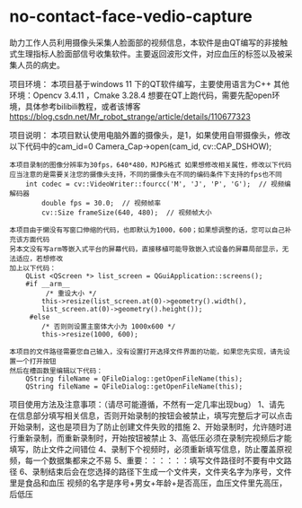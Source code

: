 # no-contact-face-vedio-capture
助力工作人员利用摄像头采集人脸面部的视频信息，本软件是由QT编写的非接触式生理指标人脸面部信号收集软件。主要返回波形文件，对应血压的标签以及被采集人员的病史。

项目环境：
	本项目基于windows 11 下的QT软件编写，主要使用语言为C++
	其他环境：Opencv 3.4.11 ，Cmake 3.28.4
	想要在QT上跑代码，需要先配open环境，具体参考bilibili教程，或者该博客	https://blog.csdn.net/Mr_robot_strange/article/details/110677323


项目说明：
	本项目默认使用电脑外置的摄像头，是1，如果使用自带摄像头，修改以下代码中的cam_id=0
		Camera_Cap->open(cam_id, cv::CAP_DSHOW);

	本项目录制的图像分辨率为30fps，640*480，MJPG格式 如果想修改相关属性，修改以下代码
	应当注意的是需要关注您的摄像头支持，不同的摄像头在不同的编码条件下支持的fps也不同
		int codec = cv::VideoWriter::fourcc('M', 'J', 'P', 'G');  // 视频编解码器
        	double fps = 30.0;  // 视频帧率
        	cv::Size frameSize(640, 480);  // 视频帧大小
	
	本项目由于懒没有写窗口伸缩的代码，也即默认为1000，600；如果想调整的话，您可以自己补充该方面代码
	另本文没有写arm等嵌入式平台的屏幕代码，直接移植可能导致嵌入式设备的屏幕局部显示，无法适应，若想修改
	加上以下代码：
		QList <QScreen *> list_screen = QGuiApplication::screens();
		#if __arm__
			 /* 重设大小 */
			this->resize(list_screen.at(0)->geometry().width(),
			list_screen.at(0)->geometry().height());
		 #else
			/* 否则则设置主窗体大小为 1000x600 */
			this->resize(1000, 600);
	
	本项目的文件路径需要您自己输入，没有设置打开选择文件界面的功能，如果您先实现，请先设置一个打开按钮
	然后在槽函数里编辑以下代码：
		QString fileName = QFileDialog::getOpenFileName(this);
		QString fileName = QFileDialog::getOpenFileName(this);


项目使用方法及注意事项：（请尽可能遵循，不然有一定几率出现bug）
	1、请先在信息部分填写相关信息，否则开始录制的按钮会被禁止，填写完整后才可以点击开始录制，这也是项目为了防止创建文件失败的措施
	2、开始录制时，允许随时进行重新录制，而重新录制时，开始按钮被禁止
	3、高低压必须在录制完视频后才能填写，防止文件之间错位
	4、录制下个视频时，必须重新填写信息，防止覆盖原视频，每一个数据集都来之不易
	5、重要：：：：：：填写文件路径时不要有中文路径
	6、录制结束后会在您选择的路径下生成一个文件夹，文件夹名字为序号，文件里是食品和血压
		视频的名字是序号+男女+年龄+是否高压，血压文件里先高压，后低压

  

